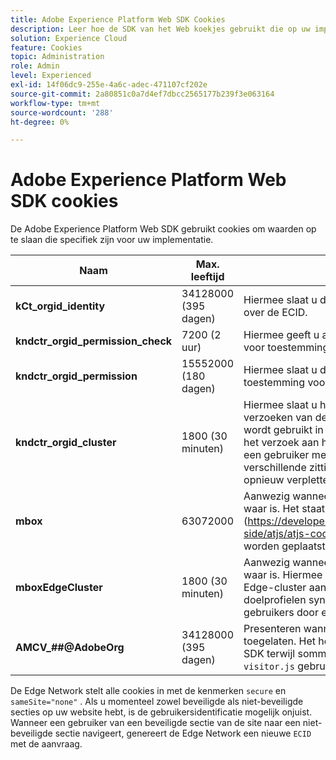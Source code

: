 ```yaml
---
title: Adobe Experience Platform Web SDK Cookies
description: Leer hoe de SDK van het Web koekjes gebruikt die op uw implementatie van toepassing zijn.
solution: Experience Cloud
feature: Cookies
topic: Administration
role: Admin
level: Experienced
exl-id: 14f06dc9-255e-4a6c-adec-471107cf202e
source-git-commit: 2a80851c0a7d4ef7dbcc2565177b239f3e063164
workflow-type: tm+mt
source-wordcount: '288'
ht-degree: 0%

---
```


# Adobe Experience Platform Web SDK cookies

De Adobe Experience Platform Web SDK gebruikt cookies om waarden op te slaan die specifiek zijn voor uw implementatie.

| Naam | Max. leeftijd | Beschrijving |
|---|---|---|
| **kCt_orgid_identity** | 34128000 (395 dagen) | Hiermee slaat u de ECID op, evenals andere informatie over de ECID. |
| **kndctr_orgid_permission_check** | 7200 (2 uur) | Hiermee geeft u aan dat de server de voorkeursserver voor toestemming moet opzoeken. |
| **kndctr_orgid_permission** | 15552000 (180 dagen) | Hiermee slaat u de voorkeur van de gebruiker voor toestemming voor de website op. |
| **kndctr_orgid_cluster** | 1800 (30 minuten) | Hiermee slaat u het gebied Edge Network op dat de verzoeken van de huidige gebruiker dient. Het gebied wordt gebruikt in de weg URL zodat de Edge Network het verzoek aan het correcte gebied kan leiden. Als een gebruiker met een verschillend IP adres of in een verschillende zitting verbindt, wordt het verzoek opnieuw verpletterd aan het dichtstbijzijnde gebied. |
| **mbox** | 63072000 | Aanwezig wanneer het Doel migratie plaatsen aan waar is. Het staat het 3} mbox koekje van het Doel ](https://developer.adobe.com/target/implement/client-side/atjs/atjs-cookies/) toe om door het Web SDK worden geplaatst.[ |
| **mboxEdgeCluster** | 1800 (30 minuten) | Aanwezig wanneer het Doel migratie plaatsen aan waar is. Hiermee kan de SDK van het Web de juiste Edge-cluster aan `at.js` meedelen, zodat de doelprofielen synchroon kunnen blijven terwijl gebruikers door een site navigeren. |
| **AMCV_##@AdobeOrg** | 34128000 (395 dagen) | Presenteren wanneer [`idMigrationEnabled` ](https://experienceleague.adobe.com/en/docs/experience-platform/web-sdk/commands/configure/idmigrationenabled) wordt toegelaten. Het helpt bij het overschakelen naar Web SDK terwijl sommige delen van de site nog steeds `visitor.js` gebruiken. |

De Edge Network stelt alle cookies in met de kenmerken `secure` en `sameSite="none"` . Als u momenteel zowel beveiligde als niet-beveiligde secties op uw website hebt, is de gebruikersidentificatie mogelijk onjuist. Wanneer een gebruiker van een beveiligde sectie van de site naar een niet-beveiligde sectie navigeert, genereert de Edge Network een nieuwe `ECID` met de aanvraag.
